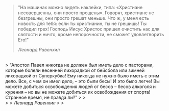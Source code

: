 > "На машинах можно видеть наклейки, типа: «Христиане несовершенны, они просто прощены». Говорят, христиане не безгрешны, они просто грешат меньше. Что ж, у меня есть новость для тебя: если ты христианин, ты не грешишь! Ты победил грех! Господь Иисус Христос пришел очистить нас для святости и ничто, кроме непорочности, не сможет удовлетворить Его!"
> 
> <footer><cite>
> 
> Леонард Равенхил
> 
> </cite></footer>

<br>
> "Апостол Павел никогда не должен был иметь дело с пасторами, которые болели весенней лихорадкой от бейсбола или зимней лихорадкой от Суперкубка! Ему никогда не нужно было иметь с этим дело. Все, с чем он имел дело, – это были бесы! И это было легче! Вы можете добиться освобождения людей от бесов – бесов алкоголя и курения – но вы не можете добиться их освобождения от спорта! Странное время, не правда ли?"
> 
> <footer><cite>
> 
> Леонард Равенхил
> 
> </cite></footer>

<br>